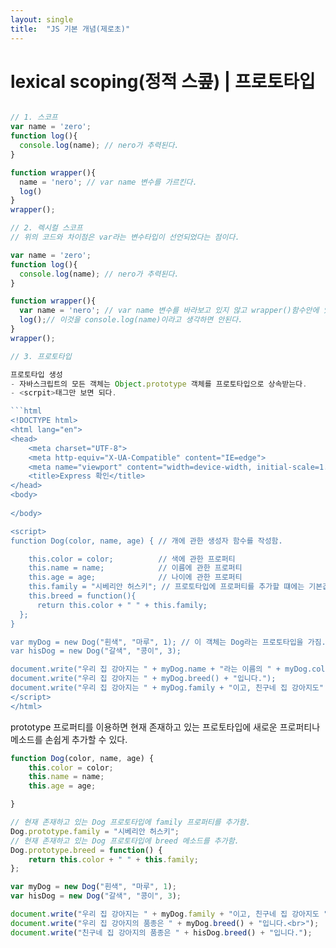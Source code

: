 ```yaml
---
layout: single
title:  "JS 기본 개념(제로초)"
---
```


# lexical scoping(정적 스콮) | 프로토타입

```js

// 1. 스코프
var name = 'zero';
function log(){
  console.log(name); // nero가 추력된다. 
}

function wrapper(){
  name = 'nero'; // var name 변수를 가르킨다.
  log()
}
wrapper();

// 2. 렉시컬 스코프 
// 위의 코드와 차이점은 var라는 변수타입이 선언되었다는 점이다. 

var name = 'zero';
function log(){
  console.log(name); // nero가 추력된다. 
}

function wrapper(){
  var name = 'nero'; // var name 변수를 바라보고 있지 않고 wrapper()함수안에 있는 변수다. 함수 밖을 빠져나오면 name이라는 전역에 존재하면 그 값을 대입시킨다. 
  log();// 이것을 console.log(name)이라고 생각하면 안된다. 
}
wrapper();

// 3. 프로토타입

프로토타입 생성
- 자바스크립트의 모든 객체는 Object.prototype 객체를 프로토타입으로 상속받는다.
- <scrpit>태그만 보면 되다.

```html
<!DOCTYPE html>
<html lang="en">
<head>
    <meta charset="UTF-8">
    <meta http-equiv="X-UA-Compatible" content="IE=edge">
    <meta name="viewport" content="width=device-width, initial-scale=1.0">
    <title>Express 확인</title>
</head>
<body>  
        
</body>

<script>
function Dog(color, name, age) { // 개에 관한 생성자 함수를 작성함.

    this.color = color;          // 색에 관한 프로퍼티
    this.name = name;            // 이름에 관한 프로퍼티
    this.age = age;              // 나이에 관한 프로퍼티
    this.family = "시베리안 허스키"; // 프로토타입에 프로퍼티를 추가할 떄에는 기본값을 가지게 할 수 있음.
    this.breed = function(){
      return this.color + " " + this.family;
  };
}

var myDog = new Dog("흰색", "마루", 1); // 이 객체는 Dog라는 프로토타입을 가짐.
var hisDog = new Dog("갈색", "콩이", 3);

document.write("우리 집 강아지는 " + myDog.name + "라는 이름의 " + myDog.color + " 털이 매력적인 강아지입니다."); //우리 집 강아지는 마루라는 이름의 흰색 털이 매력적인 강아지입니다.
document.write("우리 집 강아지는 " + myDog.breed() + "입니다.");
document.write("우리 집 강아지는 " + myDog.family + "이고, 친구네 집 강아지도" + hisDog.family + "입니다");
</script>
</html>
```

prototype 프로퍼티를 이용하면 현재 존재하고 있는 프로토타입에 새로운 프로퍼티나 메소드를 손쉽게 추가할 수 있다.

```js
function Dog(color, name, age) {
    this.color = color;
    this.name = name;
    this.age = age;

}

// 현재 존재하고 있는 Dog 프로토타입에 family 프로퍼티를 추가함.
Dog.prototype.family = "시베리안 허스키";
// 현재 존재하고 있는 Dog 프로토타입에 breed 메소드를 추가함.
Dog.prototype.breed = function() {
    return this.color + " " + this.family;
};

var myDog = new Dog("흰색", "마루", 1);
var hisDog = new Dog("갈색", "콩이", 3);

document.write("우리 집 강아지는 " + myDog.family + "이고, 친구네 집 강아지도 " + hisDog.family + "입니다.");
document.write("우리 집 강아지의 품종은 " + myDog.breed() + "입니다.<br>");
document.write("친구네 집 강아지의 품종은 " + hisDog.breed() + "입니다.");
```





